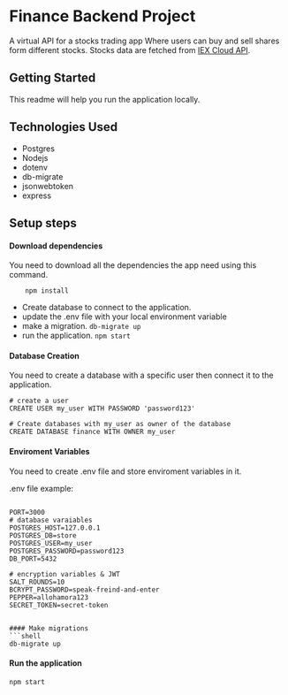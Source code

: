 # Finance Backend Project
A virtual API for a stocks trading app Where users can buy and sell shares form different stocks. Stocks data are fetched from [IEX Cloud API](https://iexcloud.io/docs/api/).
## Getting Started
This readme will help you run the application locally.

## Technologies Used

- Postgres 
- Nodejs
- dotenv 
- db-migrate
- jsonwebtoken
- express

## Setup steps
#### Download dependencies
You need to download all the dependencies the app need using this command.
```shell    
    npm install
```    
- Create database to connect to the application.
- update the .env file with your local environment variable
- make a migration. `db-migrate up`
- run the application. `npm start`

#### Database Creation
You need to create a database with a specific user then connect it to the application.
```shell
# create a user
CREATE USER my_user WITH PASSWORD 'password123'

# Create databases with my_user as owner of the database
CREATE DATABASE finance WITH OWNER my_user
```

#### Enviroment Variables
You need to create .env file and store enviroment variables in it.

.env file example:
```shell

PORT=3000
# database varaiables
POSTGRES_HOST=127.0.0.1
POSTGRES_DB=store
POSTGRES_USER=my_user
POSTGRES_PASSWORD=password123
DB_PORT=5432

# encryption variables & JWT
SALT_ROUNDS=10
BCRYPT_PASSWORD=speak-freind-and-enter
PEPPER=allohamora123
SECRET_TOKEN=secret-token


#### Make migrations
```shell
db-migrate up
```


#### Run the application
```shell
npm start
```

